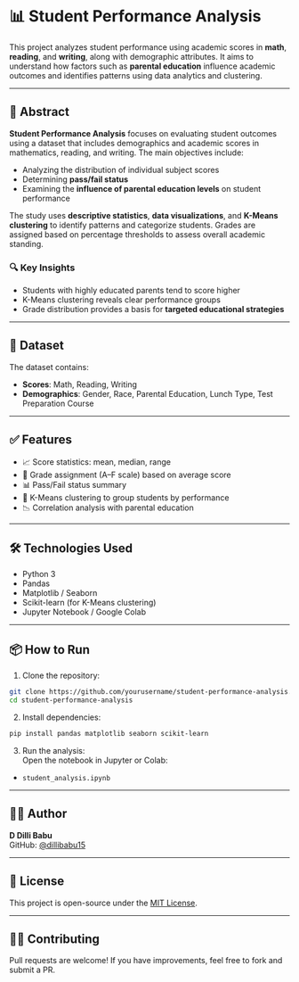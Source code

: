 # 📊 Student Performance Analysis

This project analyzes student performance using academic scores in **math**, **reading**, and **writing**, along with demographic attributes. It aims to understand how factors such as **parental education** influence academic outcomes and identifies patterns using data analytics and clustering.

---

## 📝 Abstract

**Student Performance Analysis** focuses on evaluating student outcomes using a dataset that includes demographics and academic scores in mathematics, reading, and writing. The main objectives include:

- Analyzing the distribution of individual subject scores  
- Determining **pass/fail status**  
- Examining the **influence of parental education levels** on student performance  

The study uses **descriptive statistics**, **data visualizations**, and **K-Means clustering** to identify patterns and categorize students. Grades are assigned based on percentage thresholds to assess overall academic standing.

### 🔍 Key Insights

- Students with highly educated parents tend to score higher  
- K-Means clustering reveals clear performance groups  
- Grade distribution provides a basis for **targeted educational strategies**

---

## 📁 Dataset

The dataset contains:

- **Scores**: Math, Reading, Writing  
- **Demographics**: Gender, Race, Parental Education, Lunch Type, Test Preparation Course  



---

## ✅ Features

- 📈 Score statistics: mean, median, range  
- 🧮 Grade assignment (A–F scale) based on average score  
- 📊 Pass/Fail status summary  
- 🧠 K-Means clustering to group students by performance  
- 📉 Correlation analysis with parental education  

---

## 🛠️ Technologies Used

- Python 3  
- Pandas  
- Matplotlib / Seaborn  
- Scikit-learn (for K-Means clustering)  
- Jupyter Notebook / Google Colab  

---

## 📦 How to Run

1. Clone the repository:
```bash
git clone https://github.com/yourusername/student-performance-analysis.git
cd student-performance-analysis
```

2. Install dependencies:
```bash
pip install pandas matplotlib seaborn scikit-learn
```

3. Run the analysis:  
Open the notebook in Jupyter or Colab:  
- `student_analysis.ipynb`

---

## 🧑‍💻 Author

**D Dilli Babu**  
GitHub: [@dillibabu15](https://github.com/dillibabu15)

---

## 📜 License

This project is open-source under the [MIT License](LICENSE).

---

## 🙋‍♂️ Contributing

Pull requests are welcome! If you have improvements, feel free to fork and submit a PR.

